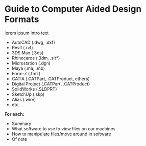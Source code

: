 # Guide to Computer Aided Design Formats  

lorem ipsum intro text  

* AutoCAD (.dwg, .dxf)  
* Revit (.rvt)  
* 3DS Max (.3ds)  
* Rhinoceros (.3dm, .slt*)  
* Microstation (.dgn)  
* Maya (.ma, .mb)  
* Form-Z (.fmz)  
* CATIA (.CATPart, .CATProduct, others)  
* Digital Project (.CATPart, .CATProduct)  
* SolidWorks (.SLDPRT)  
* SketchUp (.skp)  
* Alias (.wire)  
* etc.  

**For each:**
- Summary 
- What software to use to view files on our machines  
- How to manipulate files/move around in software  
- Of note  
